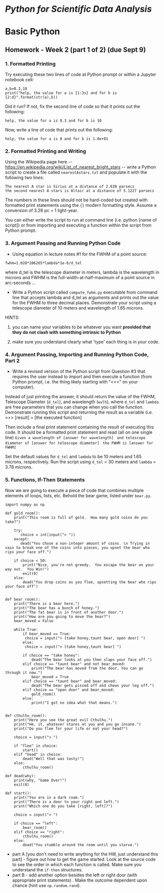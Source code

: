 # _Python for Scientific Data Analysis_


#  Basic Python

## Homework - Week 2 (part 1 of 2) (due Sept 9)

### 1. Formatted Printing 

Try executing these two lines of code at Python prompt or within a Jupyter notebook cell:

```
a,b=8.3,10
print("help, the value for a is {1:3s} and for b is {2:d}".format(str(a),b))
```

Did it run? If not, fix the second line of code so that it prints out the following:

```
help, the value for a is 8.3 and for b is 10

```

Now, write a line of code that prints out the following:

```
help, the value for a is 8 and for b is 1.0e+01
```
 
### 2. Formatted Printing and Writing

Using the Wikipedia page here -- <https://en.wikipedia.org/wiki/List_of_nearest_bright_stars> -- write a Python script to create a file called ``nearestAstars.txt`` and populate it with the following two lines:

```
The nearest A star is Sirius at a distance of 2.638 parsecs
the second nearest A stars is Altair at a distance of 5.1227 parsecs

```

The numbers in these lines should not be hard-coded but created with formatted print statements using the ``{}`` modern formatting style.  Assume a conversion of 3.26 pc = 1 light-year.

You can either write the script to run at command line (i.e. python [name of script]) or from importing and executing a function within the script from Python prompt.


### 3. Argument Passing and Running Python Code

* Using equation in lecture notes #1 for the FWHM of a point source:
```
fwhm=1.028*206265*lambda*1e-6/d_tel
```

where d_tel is the telescope diameter in meters, lambda is the wavelength in microns and FWHM is the full-width-at-half-maximum of a point source in arc-seconds ...

* Write a Python script called ``compute_fwhm.py`` executable from command line that accepts lambda and d_tel as arguments and prints out the value for the FWHM to three decimal places.  Demonstrate your script using a telescope diameter of 10 meters and wavelength of 1.65 microns.

HINTS: 

1) you can name your variables to be whatever you want **provided that they do not clash with something intrinsic to Python**

2) make sure you understand clearly what 'type' each thing is in your code.

### 4. Argument Passing, Importing and Running Python Code, Part 2

* Write a revised version of the Python script from Question #3 that requires the user instead to _import_ and then execute a function (from Python prompt, i.e. the thing likely starting with "<<<" on your computer). 

 Instead of just printing the answer, it should return the value of the FWHM, Telescope Diameter (``d_tel``), and wavelength (``wvlh``), where ``d_tel`` and ``lambda`` are free parameters that you can change when you call the function.  Demonstrate running this script and returning the result as a variable (i.e. >>> [result] = [the executed function]
 
 Then include a final print statement containing the result of executing this code.  It should be a formatted print statement and read (all on one single line)
 ``Given a wavelength of [answer for wavelength]``
 `` and telescope diameter of [answer for telescope diameter]``
 `` the FWHM is [answer for FWHM]``
 
 Set the default values for ``d_tel`` and ``lambda`` to be 10 meters and 1.65 microns, respectively.  Run the script using ``d_tel`` = 30 meters and ``lambda`` = 3.78 microns.
 
 
### 5. Functions, If-Then Statements

Now we are going to execute a piece of code that combines multiple elements of loops, lists, etc.  Behold the bear game, listed under ``bear.py``.   

```
import numpy as np

def gold_room():
    print("This room is full of gold.  How many gold coins do you take?")

    try:
       choice = int(input("> "))
    except:
       dead("You chose a non-integer amount of coins. \n Trying in vain to break one of the coins into pieces, you upset the bear who rips your face off.")

    if choice < 50:
        print("Nice, you're not greedy.  You escape the bear on your way out.  You Win!")
        exit(0)
    else:
        dead("You drop coins as you flee, upsetting the bear who rips your face off")


def bear_room():
    print("There is a bear here.")
    print("The bear has a bunch of honey.")
    print("The fat bear is in front of another door.")
    print("How are you going to move the bear?")
    bear_moved = False

    while True:
        if bear_moved == True:
         choice = input("> [take honey,taunt bear, open door] ")
        else:
         choice = input("> [take honey,taunt bear] ")

        if choice == "take honey":
            dead("The bear looks at you then slaps your face off.")
        elif choice == "taunt bear" and not bear_moved:
            print("The bear has moved from the door. You can go through it now.")
            bear_moved = True
        elif choice == "taunt bear" and bear_moved:
            dead("The bear gets pissed off and chews your leg off.")
        elif choice == "open door" and bear_moved:
            gold_room()
        else:
            print("I got no idea what that means.")


def cthulhu_room():
    print("Here you see the great evil Cthulhu.")
    print("He, it, whatever stares at you and you go insane.")
    print("Do you flee for your life or eat your head?")

    choice = input("> ")

    if "flee" in choice:
        start()
    elif "head" in choice:
        dead("Well that was tasty!")
    else:
        cthulhu_room()

def dead(why):
    print(why, "Game Over!")
    exit(0)

def start():
    print("You are in a dark room.")
    print("There is a door to your right and left.")
    print("Which one do you take [right, left]?")

    choice = input("> ")

    if choice == "left":
        bear_room()
    elif choice == "right":
        cthulhu_room()
    else:
        dead("You stumble around the room until you starve.")
```

* part A [you don't need to write anything for the HW, just understand this part] - figure out how to get the game started. Look at the source code to see the order in which each function is called.  Make sure you understand the ``if-then`` structures.
* part B - add another option besides the left or right door (with appropriate print statements) .  Make the outcome dependent upon chance (hint use ``np.random.rand``).
